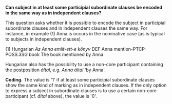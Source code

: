 **Can subject in at least some participial subordinate clauses be encoded in the same way as in independent clauses?**

This question asks whether it is possible to encode the subject in participial subordinate clauses and in independent clauses the same way. For instance, in example (1) Anna is occurs in the nominative case (as is typical to subjects in independent clauses).

(1) Hungarian
*Az Anna említ-ett-e könyv*
DEF Anna mention-PTCP-POSS.3SG book
The book mentioned by Anna

Hungarian also has the possibility to use a non-core participant containing the postposition *által*, e.g. *Anna  által* 'by Anna'. 

**Coding.** The value is '1' if at least some participial subordinate clauses show the same kind of marking as in independent clauses. If the only option to express a subject in subordinate clauses is to use a certain non-core participant (cf. *által* above), the value is '0'. 
